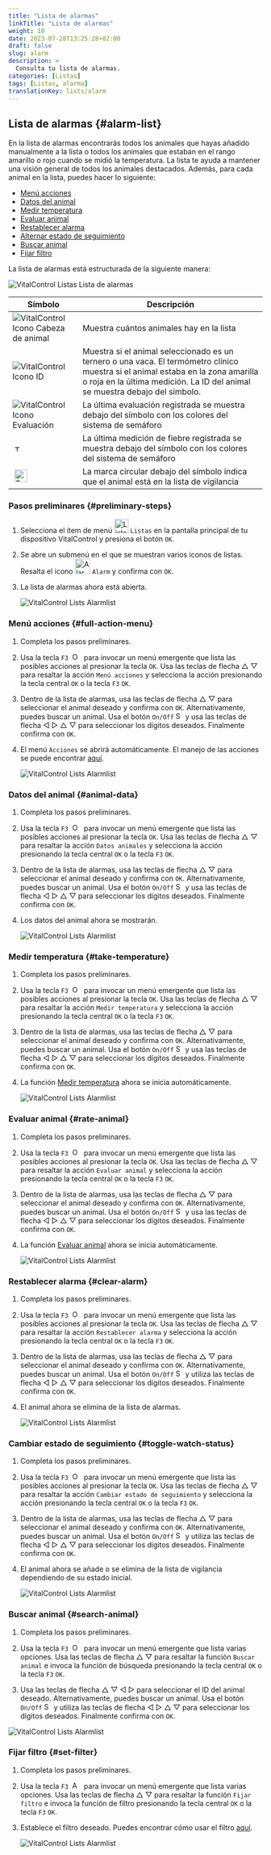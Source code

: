 ```yaml
---
title: "Lista de alarmas"
linkTitle: "Lista de alarmas"
weight: 10
date: 2023-07-28T13:25:28+02:00
draft: false
slug: alarm
description: >
  Consulta tu lista de alarmas.
categories: [Listas]
tags: [Listas, alarma]
translationKey: lists/alarm
---
```

## Lista de alarmas {#alarm-list}

En la lista de alarmas encontrarás todos los animales que hayas añadido manualmente a la lista o todos los animales que estaban en el rango amarillo o rojo cuando se midió la temperatura. La lista te ayuda a mantener una visión general de todos los animales destacados. Además, para cada animal en la lista, puedes hacer lo siguiente:

- [Menú acciones](#full-action-menu)
- [Datos del animal](#animal-data)
- [Medir temperatura](#take-temperature)
- [Evaluar animal](#rate-animal)
- [Restablecer alarma](#clear-alarm)
- [Alternar estado de seguimiento](#toggle-watch-status)
- [Buscar animal](#search-animal)
- [Fijar filtro](#set-filter)

La lista de alarmas está estructurada de la siguiente manera:

   ![VitalControl Listas Lista de alarmas](../images/alarmstructure.png "Estructura de la lista de alarmas")

|Símbolo   | Descripción
|-------  |----
| ![VitalControl Icono Cabeza de animal](../images/kopf.png "Cabeza de animal") | Muestra cuántos animales hay en la lista
| ![VitalControl Icono ID](../images/ID.png "ID") | Muestra si el animal seleccionado es un ternero o una vaca. El termómetro clínico muestra si el animal estaba en la zona amarilla o roja en la última medición. La ID del animal se muestra debajo del símbolo.
| ![VitalControl Icono Evaluación](../images/auge.png "Icono Evaluación") | La última evaluación registrada se muestra debajo del símbolo con los colores del sistema de semáforo
| &nbsp;<img src="/icons/actions/temperature.svg" width="12" align="bottom" alt="Temperatura corporal" title="Temperatura corporal" /> | La última medición de fiebre registrada se muestra debajo del símbolo con los colores del sistema de semáforo
| &nbsp;<img src="/icons/actions/rating.svg" width="25" align="bottom" alt="Evaluación del animal" title="Evaluación" /> |La marca circular debajo del símbolo indica que el animal está en la lista de vigilancia

### Pasos preliminares {#preliminary-steps}

1. Selecciona el ítem de menú <img src="/icons/main/lists.svg" width="28" align="bottom" alt="Listas" /> `Listas` en la pantalla principal de tu dispositivo VitalControl y presiona el botón `OK`.

2. Se abre un submenú en el que se muestran varios iconos de listas. Resalta el icono <img src="/icons/lists/alarmlist.svg" width="30" align="bottom" alt="Alarm" /> `Alarm` y confirma con `OK`.

3. La lista de alarmas ahora está abierta.

   ![VitalControl Lists Alarmlist](../images/firststeps.png "Pasos Preliminares")

### Menú acciones {#full-action-menu}

1. Completa los pasos preliminares.

2. Usa la tecla `F3` &nbsp;<img src="/icons/footer/open-popup.svg" width="15" align="bottom" alt="Open popup" />&nbsp; para invocar un menú emergente que lista las posibles acciones al presionar la tecla `OK`. Usa las teclas de flecha △ ▽ para resaltar la acción `Menú acciones` y selecciona la acción presionando la tecla central `OK` o la tecla `F3` `OK`.

3. Dentro de la lista de alarmas, usa las teclas de flecha △ ▽ para seleccionar el animal deseado y confirma con `OK`. Alternativamente, puedes buscar un animal. Usa el botón `On/Off` <img src="/icons/footer/search.svg" width="15" align="bottom" alt="Search" /> y usa las teclas de flecha ◁ ▷ △ ▽ para seleccionar los dígitos deseados. Finalmente confirma con `OK`.

4. El menú `Acciones` se abrirá automáticamente. El manejo de las acciones se puede encontrar [aquí](/es/docs/actions/).

   ![VitalControl Lists Alarmlist](../images/actionmenu.png "Menú de acciones")

### Datos del animal {#animal-data}

1. Completa los pasos preliminares.

2. Usa la tecla `F3` &nbsp;<img src="/icons/footer/open-popup.svg" width="15" align="bottom" alt="Open popup" />&nbsp; para invocar un menú emergente que lista las posibles acciones al presionar la tecla `OK`. Usa las teclas de flecha △ ▽ para resaltar la acción `Datos animales` y selecciona la acción presionando la tecla central `OK` o la tecla `F3` `OK`.

3. Dentro de la lista de alarmas, usa las teclas de flecha △ ▽ para seleccionar el animal deseado y confirma con `OK`. Alternativamente, puedes buscar un animal. Usa el botón `On/Off` <img src="/icons/footer/search.svg" width="15" align="bottom" alt="Search" /> y usa las teclas de flecha ◁ ▷ △ ▽ para seleccionar los dígitos deseados. Finalmente confirma con `OK`.

4. Los datos del animal ahora se mostrarán.

   ![VitalControl Lists Alarmlist](../images/animaldata.png "Datos del animal")

### Medir temperatura {#take-temperature}

1. Completa los pasos preliminares.

2. Usa la tecla `F3` &nbsp;<img src="/icons/footer/open-popup.svg" width="15" align="bottom" alt="Open popup" />&nbsp; para invocar un menú emergente que lista las posibles acciones al presionar la tecla `OK`. Usa las teclas de flecha △ ▽ para resaltar la acción `Medir temperatura` y selecciona la acción presionando la tecla central `OK` o la tecla `F3` `OK`.

3. Dentro de la lista de alarmas, usa las teclas de flecha △ ▽ para seleccionar el animal deseado y confirma con `OK`. Alternativamente, puedes buscar un animal. Usa el botón `On/Off` <img src="/icons/footer/search.svg" width="15" align="bottom" alt="Search" /> y usa las teclas de flecha ◁ ▷ △ ▽ para seleccionar los dígitos deseados. Finalmente confirma con `OK`.

4. La función [Medir temperatura](/es/docs/actions/measure-temperature/#measure-fever) ahora se inicia automáticamente.

   ![VitalControl Lists Alarmlist](../images/temperature.png "Tomar temperatura")

### Evaluar animal {#rate-animal}

1. Completa los pasos preliminares.

2. Usa la tecla `F3` &nbsp;<img src="/icons/footer/open-popup.svg" width="15" align="bottom" alt="Open popup" />&nbsp; para invocar un menú emergente que lista las posibles acciones al presionar la tecla `OK`. Usa las teclas de flecha △ ▽ para resaltar la acción `Evaluar animal` y selecciona la acción presionando la tecla central `OK` o la tecla `F3` `OK`.

3. Dentro de la lista de alarmas, usa las teclas de flecha △ ▽ para seleccionar el animal deseado y confirma con `OK`. Alternativamente, puedes buscar un animal. Usa el botón `On/Off` <img src="/icons/footer/search.svg" width="15" align="bottom" alt="Search" /> y usa las teclas de flecha ◁ ▷ △ ▽ para seleccionar los dígitos deseados. Finalmente confirma con `OK`.

4. La función [Evaluar animal](/es/docs/actions/rating/#rate-your-animals) ahora se inicia automáticamente.

   ![VitalControl Lists Alarmlist](../images/rateanimal.png "Evaluar animal")

### Restablecer alarma {#clear-alarm}

1. Completa los pasos preliminares.

2. Usa la tecla `F3` &nbsp;<img src="/icons/footer/open-popup.svg" width="15" align="bottom" alt="Open popup" />&nbsp; para invocar un menú emergente que lista las posibles acciones al presionar la tecla `OK`. Usa las teclas de flecha △ ▽ para resaltar la acción `Restablecer alarma` y selecciona la acción presionando la tecla central `OK` o la tecla `F3` `OK`.

3. Dentro de la lista de alarmas, usa las teclas de flecha △ ▽ para seleccionar el animal deseado y confirma con `OK`. Alternativamente, puedes buscar un animal. Usa el botón `On/Off` <img src="/icons/footer/search.svg" width="15" align="bottom" alt="Search" /> y utiliza las teclas de flecha ◁ ▷ △ ▽ para seleccionar los dígitos deseados. Finalmente confirma con `OK`.

4. El animal ahora se elimina de la lista de alarmas.

   ![VitalControl Lists Alarmlist](../images/clearalarm.png "Eliminar alarma")

### Cambiar estado de seguimiento {#toggle-watch-status}

1. Completa los pasos preliminares.

2. Usa la tecla `F3` &nbsp;<img src="/icons/footer/open-popup.svg" width="15" align="bottom" alt="Open popup" />&nbsp; para invocar un menú emergente que lista las posibles acciones al presionar la tecla `OK`. Usa las teclas de flecha △ ▽ para resaltar la acción `Cambiar estado de seguimiento` y selecciona la acción presionando la tecla central `OK` o la tecla `F3` `OK`.

3. Dentro de la lista de alarmas, usa las teclas de flecha △ ▽ para seleccionar el animal deseado y confirma con `OK`. Alternativamente, puedes buscar un animal. Usa el botón `On/Off` <img src="/icons/footer/search.svg" width="15" align="bottom" alt="Search" /> y utiliza las teclas de flecha ◁ ▷ △ ▽ para seleccionar los dígitos deseados. Finalmente confirma con `OK`.

4. El animal ahora se añade o se elimina de la lista de vigilancia dependiendo de su estado inicial.

   ![VitalControl Lists Alarmlist](../images/watchlist.png "Cambiar estado de vigilancia")

### Buscar animal {#search-animal}

1. Completa los pasos preliminares.

2. Usa la tecla `F3` &nbsp;<img src="/icons/footer/open-popup.svg" width="15" align="bottom" alt="Open popup" />&nbsp; para invocar un menú emergente que lista varias opciones. Usa las teclas de flecha △ ▽ para resaltar la función `Buscar animal` e invoca la función de búsqueda presionando la tecla central `OK` o la tecla `F3` `OK`.

3. Usa las teclas de flecha △ ▽ ◁ ▷ para seleccionar el ID del animal deseado. Alternativamente, puedes buscar un animal. Usa el botón `On/Off` <img src="/icons/footer/search.svg" width="15" align="bottom" alt="Search" /> y utiliza las teclas de flecha ◁ ▷ △ ▽ para seleccionar los dígitos deseados. Finalmente confirma con `OK`.

![VitalControl Lists Alarmlist](../images/searchanimal.png "Buscar animal")

### Fijar filtro {#set-filter}

1. Completa los pasos preliminares.

2. Usa la tecla `F3` &nbsp;<img src="/icons/footer/open-popup.svg" width="15" align="bottom" alt="Abrir menú emergente" />&nbsp; para invocar un menú emergente que lista varias opciones. Usa las teclas de flecha △ ▽ para resaltar la función `Fijar filtro` e invoca la función de filtro presionando la tecla central `OK` o la tecla `F3` `OK`.

3. Establece el filtro deseado. Puedes encontrar cómo usar el filtro [aquí](../../filter/).

   ![VitalControl Lists Alarmlist](../images/setfilter.png "Establecer filtro")
